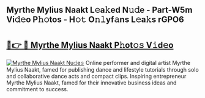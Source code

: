 ## Myrthe Mylius Naakt L𝚎a𝚔ed N𝚞𝚍e - Part-W5m Vi𝚍𝚎o P𝚑𝚘tos - H𝚘𝚝 O𝚗𝚕yf𝚊ns L𝚎a𝚔s rGPO6

# <h2><a href="http://kfbcw8w.oniu.top/?m=Myrthe+Mylius+Naakt">🔗👉 🔴 Myrthe Mylius Naakt P𝚑ot𝚘𝚜 V𝚒d𝚎o</a></h2>

[![Myrthe Mylius Naakt Nu𝚍e𝚜](https://i.imgur.com/0qMVB7G.gif)](http://kfbcw8w.oniu.top/?m=Myrthe+Mylius+Naakt)
Online performer and digital artist Myrthe Mylius Naakt, famed for publishing dance and lifestyle tutorials through solo and collaborative dance acts and compact clips. Inspiring entrepreneur Myrthe Mylius Naakt, famed for their innovative business ideas and commitment to success.  
